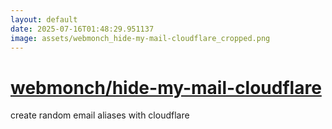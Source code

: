 ```yaml
---
layout: default
date: 2025-07-16T01:48:29.951137
image: assets/webmonch_hide-my-mail-cloudflare_cropped.png
---
```


# [webmonch/hide-my-mail-cloudflare](https://github.com/webmonch/hide-my-mail-cloudflare)

create random email aliases with cloudflare
